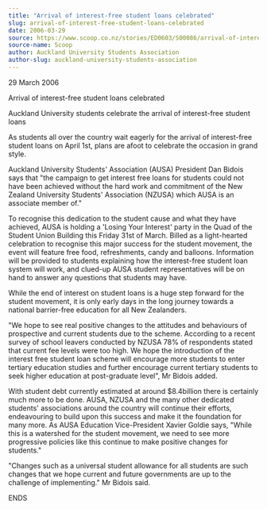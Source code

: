 ```yaml
---
title: "Arrival of interest-free student loans celebrated"
slug: arrival-of-interest-free-student-loans-celebrated
date: 2006-03-29
source: https://www.scoop.co.nz/stories/ED0603/S00086/arrival-of-interest-free-student-loans-celebrated.htm
source-name: Scoop
author: Auckland University Students Association
author-slug: auckland-university-students-association
---
```


<p>29 March 2006<p>

<p>Arrival of interest-free student loans
celebrated</p>

<p>Auckland University students celebrate the
arrival of interest-free student loans<p>

<p>As students all
over the country wait eagerly for the arrival of
interest-free student loans on April 1st, plans are afoot to
celebrate the occasion in grand style.<p>

<p>Auckland
University Students' Association (AUSA) President Dan Bidois
says that "the campaign to get interest free loans for
students could not have been achieved without the hard work
and commitment of the New Zealand University Students'
Association (NZUSA) which AUSA is an associate member of."<p>

<p>To recognise this dedication to the student cause and
what they have achieved, AUSA is holding a 'Losing Your
Interest' party in the Quad of the Student Union Building
this Friday 31st of March. Billed as a light-hearted
celebration to recognise this major success for the student
movement, the event will feature free food, refreshments,
candy and balloons. Information will be provided to students
explaining how the interest-free student loan system will
work, and clued-up AUSA student representatives will be on
hand to answer any questions that students may have.<p>

<p>While the end of interest on student loans is a huge step
forward for the student movement, it is only early days in
the long journey towards a national barrier-free education
for all New Zealanders.<p>

<p>"We hope to see real positive
changes to the attitudes and behaviours of prospective and
current students due to the scheme. According to a recent
survey of school leavers conducted by NZUSA 78% of
respondents stated that current fee levels were too high. We
hope the introduction of the interest free student loan
scheme will encourage more students to enter tertiary
education studies and further encourage current tertiary
students to seek higher education at post-graduate level",
Mr Bidois added.<p>
<p>With student debt currently estimated at
around $8.4billion there is certainly much more to be done.
AUSA, NZUSA and the many other dedicated students'
associations around the country will continue their efforts,
endeavouring to build upon this success and make it the
foundation for many more. As AUSA Education Vice-President
Xavier Goldie says, "While this is a watershed for the
student movement, we need to see more progressive policies
like this continue to make positive changes for students."<p>

<p>"Changes such as a universal student allowance for all
students are such changes that we hope current and future
governments are up to the challenge of implementing." Mr
Bidois said.<p>

<p>ENDS</p>






<!--


